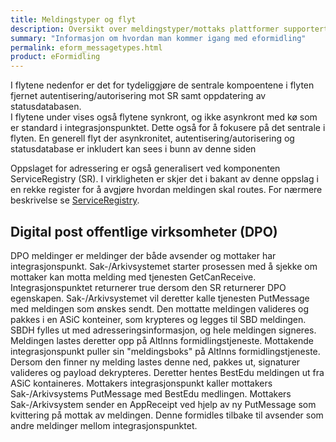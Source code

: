 ```yaml
---
title: Meldingstyper og flyt
description: Oversikt over meldingstyper/mottaks plattformer supportert av integrasjonspunktet og hvordan meldinger formidles til disse
summary: "Informasjon om hvordan man kommer igang med eformidling"
permalink: eform_messagetypes.html
product: eFormidling
---
```


I flytene nedenfor er det for tydeliggjøre de sentrale kompoentene i flyten fjernet autentisering/autorisering mot SR samt oppdatering av statusdatabasen.  
I flytene under vises også flytene synkront, og ikke asynkront med kø som er standard i integrasjonspunktet. Dette også for å fokusere på det sentrale i flyten.
En generell flyt der asynkronitet, autentisering/autorisering og statusdatabase er inkludert kan sees i bunn av denne siden

Oppslaget for adressering er også generalisert ved komponenten ServiceRegistry (SR). I virkligheten er skjer det i bakant av denne oppslag i en rekke register for å avgjøre hvordan meldingen skal routes. For nærmere beskrivelse se [ServiceRegistry]().



## Digital post offentlige virksomheter (DPO)

DPO meldinger er meldinger der både avsender og mottaker har integrasjonspunkt.
Sak-/Arkivsystemet starter prosessen med å sjekke om mottaker kan motta melding med tjenesten GetCanReceive. Integrasjonspunktet returnerer true dersom den SR returnerer DPO egenskapen. Sak-/Arkivsystemet vil deretter kalle tjenesten PutMessage med meldingen som ønskes sendt. Den mottatte meldingen valideres og pakkes i en ASiC konteiner, som krypteres og legges til SBD meldingen. SBDH fylles ut med adresseringsinformasjon, og hele meldingen signeres. Meldingen lastes deretter opp på AltInns formidlingstjeneste.
Mottakende integrasjonspunkt puller sin "meldingsboks" på AltInns formidlingstjeneste. Dersom den finner ny melding lastes denne ned, pakkes ut, signaturer valideres og payload dekrypteres. Deretter hentes BestEdu meldingen ut fra ASiC kontaineres. Mottakers integrasjonspunkt kaller mottakers Sak-/Arkivsystems PutMessage med BestEdu medlingen. Mottakers Sak-/Arkivsystem sender en AppReceipt ved hjelp av ny PutMessage som kvittering på mottak av meldingen. Denne formidles tilbake til avsender som andre meldinger mellom integrasjonspunktet.
